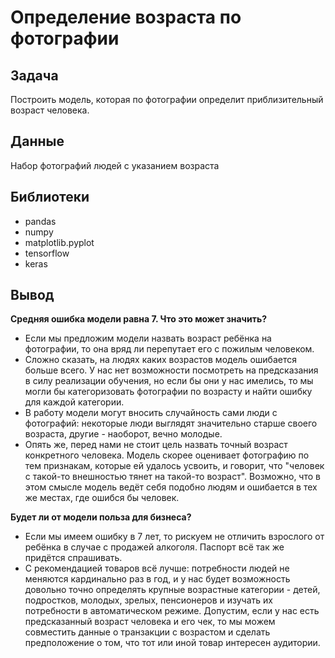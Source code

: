 
# Определение возраста по фотографии

## Задача

Построить модель, которая по фотографии определит приблизительный возраст человека.

## Данные

Набор фотографий людей с указанием возраста

## Библиотеки

- pandas
- numpy
- matplotlib.pyplot
- tensorflow
- keras

## Вывод

**Средняя ошибка модели равна 7. Что это может значить?**

- Если мы предложим модели назвать возраст ребёнка на фотографии, то она вряд ли перепутает его с пожилым человеком.
- Сложно сказать, на людях каких возрастов модель ошибается больше всего. У нас нет возможности посмотреть на предсказания в силу реализации обучения, но если бы они у нас имелись, то мы могли бы категоризовать фотографии по возрасту и найти ошибку для каждой категории.
- В работу модели могут вносить случайность сами люди с фотографий: некоторые люди выглядят значительно старше своего возраста, другие - наоборот, вечно молодые.
- Опять же, перед нами не стоит цель назвать точный возраст конкретного человека. Модель скорее оценивает фотографию по тем признакам, которые ей удалось усвоить, и говорит, что "человек с такой-то внешностью тянет на такой-то возраст". Возможно, что в этом смысле модель ведёт себя подобно людям и ошибается в тех же местах, где ошибся бы человек.

**Будет ли от модели польза для бизнеса?**

- Если мы имеем ошибку в 7 лет, то рискуем не отличить взрослого от ребёнка в случае с продажей алкоголя. Паспорт всё так же придётся спрашивать.
- С рекомендацией товаров всё лучше: потребности людей не меняются кардинально раз в год, и у нас будет возможность довольно точно определять крупные возрастные категории - детей, подростков, молодых, зрелых, пенсионеров и изучать их потребности в автоматическом режиме. Допустим, если у нас есть предсказанный возраст человека и его чек, то мы можем совместить данные о транзакции с возрастом и сделать предположение о том, что тот или иной товар интересен аудитории.



